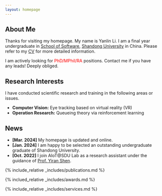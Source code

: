 ```yaml
---
layout: homepage
---
```


## About Me

Thanks for visiting my homepage. My name is Yanlin Li. I am a final year undergraduate in [School of Software](https://www.sc.sdu.edu.cn/), [Shandong University](https://www.sdu.edu.cn/) in China.
Please refer to my [CV](./assets/files/CV20240307.pdf) for more detailed information.

I am actively looking for <font color='red'>PhD/MPhil/RA</font> positions. Contact me if you have any leads! Deeply obliged.

## Research Interests

I have conducted scientific research and training in the following areas or issues.
- **Computer Vision:** Eye tracking based on virtual reality (VR)
- **Operation Research:** Queueing theory via reinforcement learning


## News
- **[Mar. 2024]** My homepage is updated and online.
- **[Jan. 2024]** I am happy to be selected an outstanding undergraduate graduate of Shandong University. 
- **[Oct. 2022]** I join AIoT@SDU Lab as a research assistant under the guidance of [Prof. Yiran Shen](https://faculty.sdu.edu.cn/shenyiran/en/index.htm).

{% include_relative _includes/publications.md %}

{% inclued_relative _includes/awards.md %}

{% include_relative _includes/services.md %}
